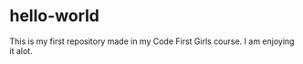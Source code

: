 # hello-world
This is my first repository made in my Code First Girls course. I am enjoying it alot.
